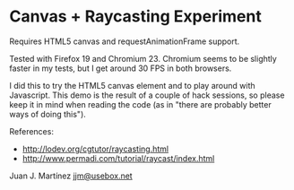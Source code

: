 Canvas + Raycasting Experiment
==============================

Requires HTML5 canvas and requestAnimationFrame support.

Tested with Firefox 19 and Chromium 23. Chromium seems to be slightly faster in
my tests, but I get around 30 FPS in both browsers.

I did this to try the HTML5 canvas element and to play around with Javascript.
This demo is the result of a couple of hack sessions, so please keep it in mind
when reading the code (as in "there are probably better ways of doing this").

References:

 - http://lodev.org/cgtutor/raycasting.html
 - http://www.permadi.com/tutorial/raycast/index.html

Juan J. Martínez <jjm@usebox.net>

